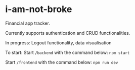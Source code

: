 # i-am-not-broke

Financial app tracker.

Currently supports authentication and CRUD functionalities.

In progress: Logout functionality, data visualisation

To start:
Start `/backend` with the command below:
```npm start```

Start `/frontend` with the command below:
```npm run dev```